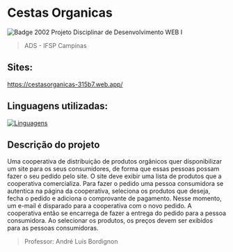 # Cestas Organicas

![Badge 2002](http://img.shields.io/static/v1?label=WIP&message=%2085%&color=red&style=for-the-badge)
Projeto Disciplinar de Desenvolvimento WEB I
>  ADS - IFSP Campinas

## Sites:
https://cestasorganicas-315b7.web.app/

## Linguagens utilizadas:
[![Linguagens](https://skillicons.dev/icons?i=html,css,js&theme=light)](https://skillicons.dev)

## Descrição do projeto
Uma cooperativa de distribuição de produtos orgânicos quer disponibilizar um site
para os seus consumidores, de forma que essas pessoas possam fazer o seu pedido pelo site.
O site deve exibir uma lista de produtos que a cooperativa comercializa.
Para fazer o pedido uma pessoa consumidora se autentica na página da cooperativa,
seleciona os produtos que deseja, fecha o pedido e adiciona o comprovante de pagamento.
Nesse momento, um e-mail é disparado para a cooperativa com o novo pedido. A cooperativa
então se encarrega de fazer a entrega do pedido para a pessoa consumidora.
Ao selecionar os produtos, os preços devem ser exibidos para as pessoas
consumidoras.

> Professor: André Luís Bordignon

